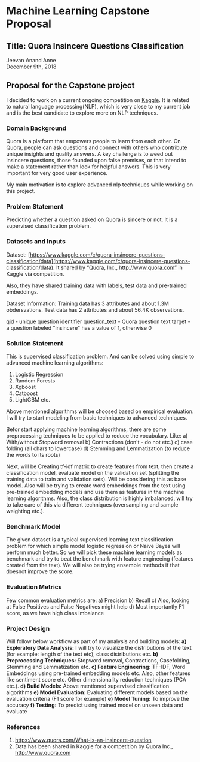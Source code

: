 # Machine Learning Capstone Proposal
## Title: Quora Insincere Questions Classification

Jeevan Anand Anne  
December 9th, 2018

## Proposal for the Capstone project
I decided to work on a current ongoing competition on [Kaggle](https://www.kaggle.com/c/quora-insincere-questions-classification). It is related to natural language processing(NLP), which is very close to my current job and is the best candidate to explore more on NLP techniques.

### Domain Background
Quora is a platform that empowers people to learn from each other. On Quora, people can ask questions and connect with others who contribute unique insights and quality answers. A key challenge is to weed out insincere questions, those founded upon false premises, or that intend to make a statement rather than look for helpful answers. This is very important for very good user experience.

My main motivation is to explore advanced nlp techniques while working on this project.

### Problem Statement
Predicting whether a question asked on Quora is sincere or not. It is a supervised classification problem.


### Datasets and Inputs
Dataset: [https://www.kaggle.com/c/quora-insincere-questions-classification/data](https://www.kaggle.com/c/quora-insincere-questions-classification/data). It shared by “[Quora](https://www.kaggle.com/quora), Inc., http://www.quora.com” in Kaggle via competition. 

Also, they have shared training data with labels, test data and pre-trained embeddings.

Dataset Information: Training data has 3 attributes and about 1.3M obdersvations. Test data has 2 attributes and about 56.4K observations.

qid - unique question identifier
question_text - Quora question text
target - a question labeled "insincere" has a value of 1, otherwise 0

### Solution Statement
This is supervised classification problem. And can be solved using simple to advanced machine learning algorithms:
1) Logistic Regression
2) Random Forests
3) Xgboost
4) Catboost
5) LightGBM etc.

Above mentioned algorithms will be choosed based on empirical evaluation. I will try to start modeling from basic techniques to advanced techniques.

Befor start applying machine learning algorithms, there are some preprocessing techniques to be applied to reduce the vocabulary. Like:
                a) With/without Stopword removal
                b) Contractions (don't - do not etc.) 
                c) case folding (all chars to lowercase)
                d) Stemming and Lemmatization (to reduce the words to its roots) 
                
Next, will be Creating tf-idf matrix to create features from text, then create a classification model, evaluate model on the validation set (splitting the training data to train and validation sets). Will be considering this as base model. Also will be trying to create word embeddings from the text using pre-trained embedding models and use them as features in the machine learning algorithms. Also, the class distribution is highly imbalanced, will try to take care of this via different techniques (oversampling and sample weighting etc.).

### Benchmark Model
The given dataset is a typical supervised learning text classification problem for which simple model logistic regression or Naive Bayes will perform much better. So we will pick these machine learning models as benchmark and try to beat the benchmark with feature engineeing (features created from the text). We will also be trying ensemble methods if that doesnot improve the score.

### Evaluation Metrics
Few common evaluation metrics are:
    a) Precision
    b) Recall 
    c) Also, looking at False Positives and False Negatives might help
    d) Most importantly F1 score, as we have high class imbalance

### Project Design
Will follow below workflow as part of my analysis and building models:
    **a) Exploratory Data Analysis:** I will try to visualize the distributions of the text (for example: length of the text etc), class distributions etc.
    **b) Preprocessing Techniques:** Stopword removal, Contractions, Casefolding, Stemming and Lemmatization etc.
    **c) Feature Engineering:** TF-IDF, Word Embeddings using pre-trained embedding models etc. Also, other features like sentiment score etc. Other dimensionality reduction techniques (PCA etc.).
    **d) Build Models:** Above mentioned supervised classification algorithms
    **e) Model Evaluation:** Evaluating different models based on the evaluation criteria (F1 score for example)
    **e) Model Tuning:** To improve the accuracy
    **f) Testing:** To predict using trained model on unseen data and evaluate

### References

1) https://www.quora.com/What-is-an-insincere-question
2) Data has been shared in Kaggle for a competition by Quora Inc., http://www.quora.com
